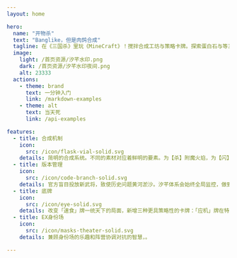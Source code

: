 ```yaml
---
layout: home

hero:
  name: "开物杀"
  text: "Banglike，但是肉鸽合成"
  tagline: 在《三国杀》里玩《MineCraft》！搅拌合成工坊与策略卡牌。探索蛋白石与等三色堇等博物，在《天工开物》般的手工业世界中，你能灵活运用卡牌配方创造自己的流派，以四人团队为单位击败对手吗？整个游戏都是糕点与小动物的可爱像素风。
  image: 
    light: /首页资源/汐芊水印.png
    dark: /首页资源/汐芊水印夜间.png
    alt: 23333 
  actions:
    - theme: brand
      text: 一分钟入门
      link: /markdown-examples
    - theme: alt
      text: 当天死
      link: /api-examples

features:
  - title: 合成机制
    icon:
      src: /icon/flask-vial-solid.svg
    details: 简明的合成系统。不同的素材对应着鲜明的要素。为【杀】附魔火焰，为【闪】附魔反击；为锦囊牌「原型」诸注入资源，搓出10余种不同的进攻战略。不再靠天吃饭，按照你的计划去打造你要用的牌！
  - title: 版本管理
    icon: 
      src: /icon/code-branch-solid.svg
    details: 官方盲目投放新武将，致使历史问题黄河淤沙。汐芊体系会始终全局监控，做到架构明晰、将池干净可管理。此外还会保留每个版本，详细说明每次迭代的改动。使玩家与设计师能够从任何一个节点立即出发。
  - title: 底牌
    icon: 
      src: /icon/eye-solid.svg
    details: 改变「速食」牌一统天下的局面，新增三种更具策略性的卡牌：「应机」牌在特定时刻大显身手，还能成为牌组运转的核心零件，「记忆」牌以丰厚的收益回报长线的培养，「永续」牌则
  - title: EX身份场
    icon:
      src: /icon/masks-theater-solid.svg
    details: 兼顾身份场的乐趣和阵营协调对抗的智慧，。

---
```


<script setup>
  import { VPTeamMembers } from "vitepress/theme";

  const members = [
    {
      avatar: "https://cravatar.cn/avatar/ECB2EA87C4532F007838D86D02798F89",
      name: "山吹色御守",
      title: "幼驯染，哆啦A梦，网站的99%的贡献者",
    },
    {
      avatar: "/头像/汐.jpg",
      name: "汐",
      title: "亲密的合作队友，底牌论的作者，理论基石",
    },
    {
      avatar: "/头像/全体嘭友.jpg",
      name: "全体嘭友",
      title: "嘭！",
    },
  ];
</script>

<VPTeamMembers size="small" :members="members" />